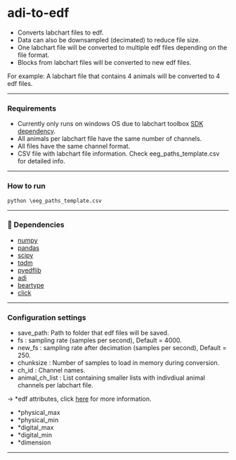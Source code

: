 # adi-to-edf
- Converts labchart files to edf.
- Data can also be downsampled (decimated) to reduce file size.
- One labchart file will be converted to multiple edf files depending on the file format.
- Blocks from labchart files will be converted to new edf files.

For example:
A labchart file that contains 4 animals will be converted to 4 edf files.

---

### Requirements
- Currently only runs on windows OS due to labchart toolbox [SDK dependency](https://www.adinstruments.com/support/knowledge-base/can-i-read-raw-data-recorded-labchart-data-files-another-companys-software).
- All animals per labchart file have the same number of channels.
- All files have the same channel format.
- CSV file with labchart file information. Check eeg_paths_template.csv for detailed info.
---
### How to run
    python \eeg_paths_template.csv
---
### :snake: Dependencies

- [numpy](https://numpy.org/)
- [pandas](https://pandas.pydata.org/)
- [scipy](https://www.scipy.org/)
- [tqdm](https://github.com/tqdm/tqdm)
- [pyedflib](https://github.com/holgern/pyedflib)
- [adi](https://github.com/JimHokanson/adinstruments_sdk_python)
- [beartype](https://github.com/beartype/beartype)
- [click](https://click.palletsprojects.com/en/8.0.x/)

---

### Configuration settings
- save_path: Path to folder that edf files will be saved.
- fs : sampling rate (samples per second), Default = 4000.
- new_fs : sampling rate after decimation (samples per second), Default = 250.
- chunksize : Number of samples to load in memory during conversion.
- ch_id : Channel names.
- animal_ch_list : List containing smaller lists with indivdiual animal channels
per labchart file.
    
-> *edf attributes, click [here](https://pyedflib.readthedocs.io/en/latest/ref/edfwriter.html) for more information.
- *physical_max
- *physical_min
- *digital_max
- *digital_min
- *dimension

--------------
